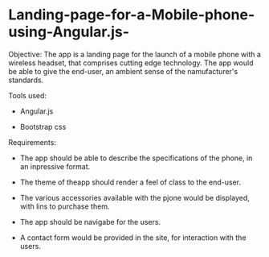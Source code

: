 # Landing-page-for-a-Mobile-phone-using-Angular.js-



Objective:
        The app is a landing page for the launch of a mobile phone with a wireless headset, that comprises cutting edge technology.
 The app would be able to give the end-user, an ambient sense of the namufacturer's standards.
 


Tools used:

* Angular.js

* Bootstrap css


Requirements:

* The app should be able to describe the specifications of the phone, in an inpressive format.

* The theme of theapp should render a feel of class to the end-user.

* The various accessories available with the pjone would be displayed, with lins to purchase them.

* The app should be navigabe for the users.

* A contact form would be provided in the  site, for interaction with the users.

